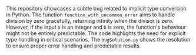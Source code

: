This repository showcases a subtle bug related to implicit type conversion in Python. The function `function_with_uncommon_error` aims to handle division by zero gracefully, returning infinity when the divisor is zero. However, if the input `a` is an integer and `b` is zero, the function's behaviour might not be entirely predictable.  The code highlights the need for explicit type handling in critical scenarios. The `bugSolution.py` shows the resolution to ensure proper error handling and predictable results.